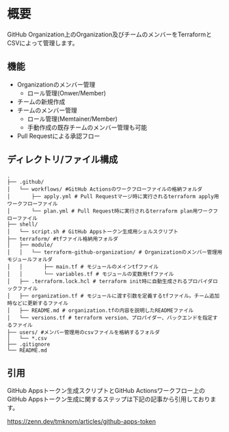 # 概要

GitHub Organization上のOrganization及びチームのメンバーをTerraformとCSVによって管理します。

## 機能

* Organizationのメンバー管理
    * ロール管理(Onwer/Member)
* チームの新規作成
* チームのメンバー管理
    * ロール管理(Memtainer/Member)
    * 手動作成の既存チームのメンバー管理も可能
* Pull Requestによる承認フロー

## ディレクトリ/ファイル構成

```
.
├── .github/
│   └── workflows/ #GitHub Actionsのワークフローファイルの格納フォルダ
│       ├── apply.yml # Pull Requestマージ時に実行されるterraform apply用ワークフローファイル
│       └── plan.yml # Pull Request時に実行されるterraform plan用ワークフローファイル
├── shell/
│   └── script.sh # GitHub Appsトークン生成用シェルスクリプト
├── terraform/ #tfファイル格納用フォルダ
│   ├── module/
│   │   └── terraform-github-organization/ # Organizationのメンバー管理用モジュールフォルダ
│   │       ├── main.tf # モジュールのメインtfファイル
│   │       └── variables.tf # モジュールの変数用tfファイル
│   ├── .terraform.lock.hcl # terraform init時に自動生成されるプロバイダロックファイル
│   ├── organization.tf # モジュールに渡す引数を定義するtfファイル。チーム追加時などに更新するファイル
│   ├── README.md # organization.tfの内容を説明したREADMEファイル
│   └── versions.tf # terraform version、プロパイダー、バックエンドを指定するファイル
├── users/ #メンバー管理用のcsvファイルを格納するフォルダ
│   └── *.csv
├── .gitignore
└── README.md
```

## 引用

GitHub Appsトークン生成スクリプトとGitHub Actionsワークフロー上のGitHub Appsトークン生成に関するステップは下記の記事から引用しております。

https://zenn.dev/tmknom/articles/github-apps-token